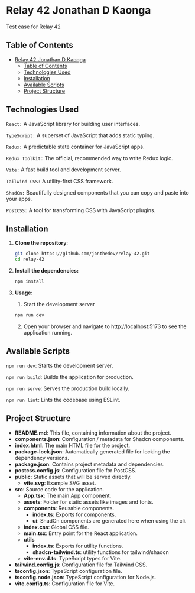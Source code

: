 # Relay 42 Jonathan D Kaonga

Test case for Relay 42

## Table of Contents

- [Relay 42 Jonathan D Kaonga](#relay-42-jonathan-d-kaonga)
  - [Table of Contents](#table-of-contents)
  - [Technologies Used](#technologies-used)
  - [Installation](#installation)
  - [Available Scripts](#available-scripts)
  - [Project Structure](#project-structure)

## Technologies Used

`React:` A JavaScript library for building user interfaces.

`TypeScript:` A superset of JavaScript that adds static typing.

`Redux:` A predictable state container for JavaScript apps.

`Redux Toolkit:` The official, recommended way to write Redux logic.

`Vite:` A fast build tool and development server.

`Tailwind CSS:` A utility-first CSS framework.

`ShadCn:` Beautifully designed components that you can copy and paste into your apps.

`PostCSS:` A tool for transforming CSS with JavaScript plugins.

## Installation

1. **Clone the repository**:

   ```sh
   git clone https://github.com/jonthedev/relay-42.git
   cd relay-42
   ```

2. **Install the dependencies:**

   ```bash
   npm install
   ```

3. **Usage:**

   1. Start the development server

   ```bash
   npm run dev
   ```

   2. Open your browser and navigate to http://localhost:5173 to see the application running.

## Available Scripts

`npm run dev`: Starts the development server.

`npm run build`: Builds the application for production.

`npm run serve`: Serves the production build locally.

`npm run lint`: Lints the codebase using ESLint.

## Project Structure

- **README.md**: This file, containing information about the project.
- **components.json**: Configuration / metadata for Shadcn components.
- **index.html**: The main HTML file for the project.
- **package-lock.json**: Automatically generated file for locking the dependency versions.
- **package.json**: Contains project metadata and dependencies.
- **postcss.config.js**: Configuration file for PostCSS.
- **public**: Static assets that will be served directly.
  - **vite.svg**: Example SVG asset.
- **src**: Source code for the application.
  - **App.tsx**: The main App component.
  - **assets**: Folder for static assets like images and fonts.
  - **components**: Reusable components.
    - **index.ts**: Exports for components.
    - **ui**: ShadCn components are generated here when using the cli.
  - **index.css**: Global CSS file.
  - **main.tsx**: Entry point for the React application.
  - **utils**
    - **index.ts**: Exports for utility functions.
    - **shadcn-tailwind.ts**: utility functions for tailwind/shadcn
  - **vite-env.d.ts**: TypeScript types for Vite.
- **tailwind.config.js**: Configuration file for Tailwind CSS.
- **tsconfig.json**: TypeScript configuration file.
- **tsconfig.node.json**: TypeScript configuration for Node.js.
- **vite.config.ts**: Configuration file for Vite.
